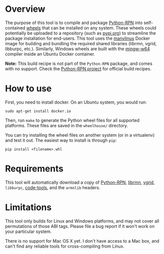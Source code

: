 Overview
========
The purpose of this tool is to compile and package [Python-RPN](https://github.com/meteokid/python-rpn) into self-contained [wheels](https://pythonwheels.com/) that can be installed on any system.
These wheels could potentially be uploaded to a repository (such as [pypi.org](https://pypi.org/)) to streamline the package installation for end-users.
This tool uses the [manylinux](https://github.com/pypa/manylinux) Docker image for building and bundling the required shared libraries (librmn, vgrid, libburpc, etc.).
Similarly, Windows wheels are built with the [mingw-w64](http://mingw-w64.org/doku.php) compiler inside an Ubuntu Docker container.

**Note:** This build recipe is not part of the `Python-RPN` package, and comes with no support.  Check the [Python-RPN project](https://github.com/meteokid/python-rpn) for official build recipes.

How to use
==========
First, you need to install docker.  On an Ubuntu system, you would run:
```
sudo apt-get install docker.io
```

Then, run `make` to generate the Python wheel files for all supported platforms.
These files are saved in the `wheelhouse/` directory.

You can try installing the wheel files on another system (or in a virtualenv) and test it out.
The easiest way to install is through `pip`:
```
pip install <filename>.whl
```

Requirements
============
This tool will automatically download a copy of [Python-RPN](https://github.com/meteokid/python-rpn), [librmn](https://github.com/armnlib/librmn), [vgrid](https://gitlab.com/ECCC_CMDN/vgrid), `libburpc`, [code-tools](https://github.com/mfvalin/code-tools), and the `armnlib` headers.

Limitations
===========
This tool only builds for Linux and Windows platforms, and may not cover all
permutations of those ABI tags.
Please file a bug report if it won't work on your particular system.

There is no support for Mac OS X yet.  I don't have access to a Mac box, and
can't find any reliable tools for cross-compiling from Linux.

